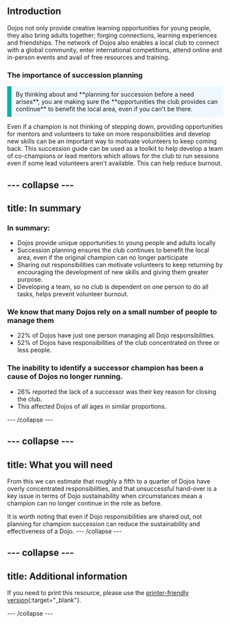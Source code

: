 ## Introduction

Dojos not only provide creative learning opportunities for young people, they also bring adults together; forging connections, learning experiences and friendships. The network of Dojos also enables a local club to connect with a global community, enter international competitions, attend online and in-person events and avail of free resources and training.

### The importance of succession planning

<p style="border-left: solid; border-width:10px; border-color: #0faeb0; background-color: aliceblue; padding: 10px;">
By thinking about and **planning for succession before a need arises**, you are making sure the **opportunities the club provides can continue** to benefit the local area, even if you can't be there.
</p>

Even if a champion is not thinking of stepping down, providing opportunities for mentors and volunteers to take on more responsibilities and develop new skills can be an important way to motivate volunteers to keep coming back. This succession guide can be used as a toolkit to help develop a team of co-champions or lead mentors which allows for the club to run sessions even if some lead volunteers aren't available. This can help reduce burnout.


--- collapse ---
---
title: In summary
---
### In summary:

+ Dojos provide unique opportunities to young people and adults locally
+ Succession planning ensures the club continues to benefit the local area, even if the original champion can no longer participate
+ Sharing out responsibilities can motivate volunteers to keep returning by encouraging the development of new skills and giving them greater purpose.
+ Developing a team, so no club is dependent on one person to do all tasks, helps prevent volunteer burnout.

### We know that many Dojos rely on a small number of people to manage them

+ 22% of Dojos have just one person managing all Dojo responsibilities. 
+ 52% of Dojos have responsibilities of the club concentrated on three or less people.

### The inability to identify a successor champion has been a cause of Dojos no longer running.

+ 26% reported the lack of a successor was their key reason for closing the club. 
+ This affected Dojos of all ages in similar proportions.

--- /collapse ---


--- collapse ---
---
title: What you will need
---
From this we can estimate that roughly a fifth to a quarter of Dojos have overly concentrated responsibilities, and that unsuccessful hand-over is a key issue in terms of Dojo sustainability when circumstances mean a champion can no longer continue in the role as before.

It is worth noting that even if Dojo responsibilities are shared out, not planning for champion succession can reduce the sustainability and effectiveness of a Dojo.
--- /collapse ---


--- collapse ---
---
title: Additional information
---

If you need to print this resource, please use the [printer-friendly version](https://projects.raspberrypi.org/en/projects/projectName/print){:target="_blank"}.

--- /collapse ---
